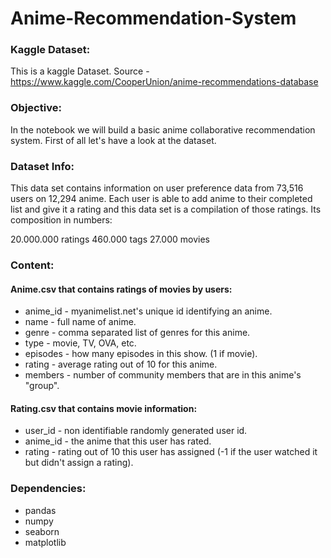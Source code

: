 # Anime-Recommendation-System

### Kaggle Dataset:
This is a kaggle Dataset.
Source - https://www.kaggle.com/CooperUnion/anime-recommendations-database


### Objective:
In the notebook we will build a basic anime collaborative recommendation system. First of all let's have a look at the dataset.

### Dataset Info:
This data set contains information on user preference data from 73,516 users on 12,294 anime. Each user is able to add anime to their completed list and give it a rating and this data set is a compilation of those ratings. Its composition in numbers:

20.000.000 ratings
460.000 tags
27.000 movies

### Content:
#### Anime.csv that contains ratings of movies by users:
* anime_id - myanimelist.net's unique id identifying an anime.
* name - full name of anime.
* genre - comma separated list of genres for this anime.
* type - movie, TV, OVA, etc.
* episodes - how many episodes in this show. (1 if movie).
* rating - average rating out of 10 for this anime.
* members - number of community members that are in this anime's "group".

#### Rating.csv that contains movie information:

* user_id - non identifiable randomly generated user id.
* anime_id - the anime that this user has rated.
* rating - rating out of 10 this user has assigned (-1 if the user watched it but didn't assign a rating).

### Dependencies:
* pandas 
* numpy
* seaborn
* matplotlib
